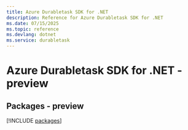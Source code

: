 ```yaml
---
title: Azure Durabletask SDK for .NET
description: Reference for Azure Durabletask SDK for .NET
ms.date: 07/15/2025
ms.topic: reference
ms.devlang: dotnet
ms.service: durabletask
---
```

# Azure Durabletask SDK for .NET - preview
## Packages - preview
[!INCLUDE [packages](durabletask-index.md)]